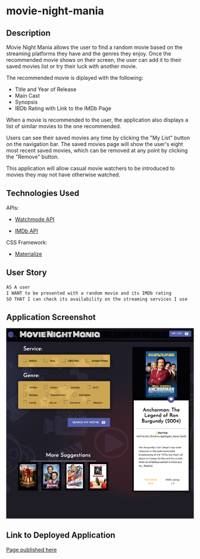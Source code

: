 # movie-night-mania

## Description

Movie Night Mania allows the user to find a random movie based on the streaming platforms they have and the genres they enjoy. Once the recommended movie shows on their screen, the user can add it to their saved movies list or try their luck with another movie. 

The recommended movie is diplayed with the following:

- Title and Year of Release
- Main Cast
- Synopsis
- IBDb Rating with Link to the IMDb Page

When a movie is recommended to the user, the application also displays a list of similar movies to the one recommended. 

Users can see their saved movies any time by clicking the "My List" button on the navigation bar. The saved movies page will show the user's eight most recent saved movies, which can be removed at any point by clicking the "Remove" button. 

This application will allow casual movie watchers to be introduced to movies they may not have otherwise watched. 

## Technologies Used

APIs:

- [Watchmode API](https://api.watchmode.com/)

- [IMDb API](https://imdb-api.com/)

CSS Framework:

- [Materialize](https://materializecss.com/)

## User Story

```
AS A user
I WANT to be presented with a random movie and its IMDb rating
SO THAT I can check its availability on the streaming services I use 
```

## Application Screenshot

![movie-night-mania-screenshot](/assets/images/movie-night-mania-screenshot.png)

## Link to Deployed Application

[Page published here](https://jesus-orduno.github.io/movie-night-mania/)